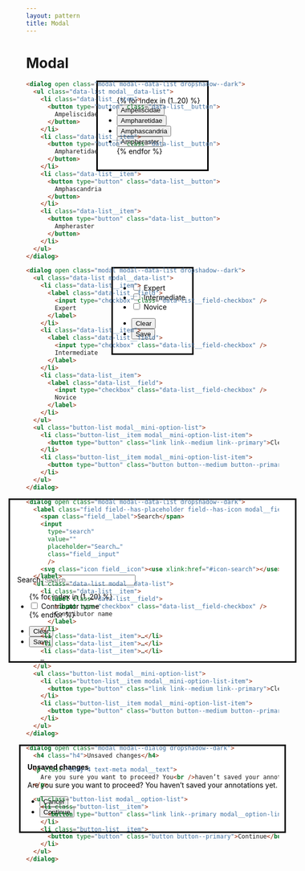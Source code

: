 ```yaml
---
layout: pattern
title: Modal
---
```


<h1>Modal</h1>


<div class="components-preview">

<dialog open class="modal modal--data-list dropshadow--dark">
  <ul class="data-list modal__data-list">
    {% for index in (1..20) %}
    <li class="data-list__item">
      <button type="button" class="data-list__button">
        Ampeliscidae
      </button>
    </li>
    <li class="data-list__item">
      <button type="button" class="data-list__button">
        Ampharetidae
      </button>
    </li>
    <li class="data-list__item">
      <button type="button" class="data-list__button">
        Amphascandria
      </button>
    </li>
    <li class="data-list__item">
      <button type="button" class="data-list__button">
        Ampheraster
      </button>
    </li>
    {% endfor %}
  </ul>
</dialog>

<div></div>

<div></div>

</div>

<div class="components-code" markdown="1">

```html
<dialog open class="modal modal--data-list dropshadow--dark">
  <ul class="data-list modal__data-list">
    <li class="data-list__item">
      <button type="button" class="data-list__button">
        Ampeliscidae
      </button>
    </li>
    <li class="data-list__item">
      <button type="button" class="data-list__button">
        Ampharetidae
      </button>
    </li>
    <li class="data-list__item">
      <button type="button" class="data-list__button">
        Amphascandria
      </button>
    </li>
    <li class="data-list__item">
      <button type="button" class="data-list__button">
        Ampheraster
      </button>
    </li>
  </ul>
</dialog>
```

</div>


<div class="components-preview">

<dialog open class="modal modal--data-list dropshadow--dark">
  <!-- <label class="field field--has-placeholder field--has-icon">
    <span class="field__label">Search</span>
    <input
      type="text"
      value=""
      placeholder="Search…"
      class="field__input"
      />
    <svg class="icon field__icon"><use xlink:href="#icon-search"></use></svg>
  </label> -->
  <ul class="data-list modal__data-list">
    <li class="data-list__item">
      <label class="data-list__field">
        <input type="checkbox" class="data-list__field-checkbox" />
        Expert
      </label>
    </li>
    <li class="data-list__item">
      <label class="data-list__field">
        <input type="checkbox" class="data-list__field-checkbox" />
        Intermediate
      </label>
    </li>
    <li class="data-list__item">
      <label class="data-list__field">
        <input type="checkbox" class="data-list__field-checkbox" />
        Novice
      </label>
    </li>
  </ul>
  <ul class="button-list modal__mini-option-list">
    <li class="button-list__item modal__mini-option-list-item">
      <button type="button" class="link link--medium link--primary">Clear</button>
    </li>
    <li class="button-list__item modal__mini-option-list-item">
      <button type="button" class="button button--medium button--primary">Save</button>
    </li>
  </ul>
</dialog>

<div></div>

<div></div>

</div>

<div class="components-code" markdown="1">

```html
<dialog open class="modal modal--data-list dropshadow--dark">
  <ul class="data-list modal__data-list">
    <li class="data-list__item">
      <label class="data-list__field">
        <input type="checkbox" class="data-list__field-checkbox" />
        Expert
      </label>
    </li>
    <li class="data-list__item">
      <label class="data-list__field">
        <input type="checkbox" class="data-list__field-checkbox" />
        Intermediate
      </label>
    </li>
    <li class="data-list__item">
      <label class="data-list__field">
        <input type="checkbox" class="data-list__field-checkbox" />
        Novice
      </label>
    </li>
  </ul>
  <ul class="button-list modal__mini-option-list">
    <li class="button-list__item modal__mini-option-list-item">
      <button type="button" class="link link--medium link--primary">Clear</button>
    </li>
    <li class="button-list__item modal__mini-option-list-item">
      <button type="button" class="button button--medium button--primary">Save</button>
    </li>
  </ul>
</dialog>
```

</div>



<div class="components-preview">

<dialog open class="modal modal--data-list dropshadow--dark">
  <label class="field field--has-placeholder field--has-icon modal__field">
    <span class="field__label">Search</span>
    <input
      type="search"
      value=""
      placeholder="Search…"
      class="field__input"
      />
    <svg class="icon field__icon"><use xlink:href="#icon-search"></use></svg>
  </label>
  <ul class="data-list modal__data-list">
    {% for index in (1..20) %}
    <li class="data-list__item">
      <label class="data-list__field">
        <input type="checkbox" class="data-list__field-checkbox" />
        Contributor name
      </label>
    </li>
    {% endfor %}
  </ul>
  <ul class="button-list modal__mini-option-list">
    <li class="button-list__item modal__mini-option-list-item">
      <button type="button" class="link link--medium link--primary">Clear</button>
    </li>
    <li class="button-list__item modal__mini-option-list-item">
      <button type="button" class="button button--medium button--primary">Save</button>
    </li>
  </ul>
</dialog>

<div></div>

<div></div>

<div></div>

<div></div>

<div></div>

</div>

<div class="components-code" markdown="1">

```html
<dialog open class="modal modal--data-list dropshadow--dark">
  <label class="field field--has-placeholder field--has-icon modal__field">
    <span class="field__label">Search</span>
    <input
      type="search"
      value=""
      placeholder="Search…"
      class="field__input"
      />
    <svg class="icon field__icon"><use xlink:href="#icon-search"></use></svg>
  </label>
  <ul class="data-list modal__data-list">
    <li class="data-list__item">
      <label class="data-list__field">
        <input type="checkbox" class="data-list__field-checkbox" />
        Contributor name
      </label>
    </li>
    <li class="data-list__item">…</li>
    <li class="data-list__item">…</li>
    <li class="data-list__item">…</li>
    …
  </ul>
  <ul class="button-list modal__mini-option-list">
    <li class="button-list__item modal__mini-option-list-item">
      <button type="button" class="link link--medium link--primary">Clear</button>
    </li>
    <li class="button-list__item modal__mini-option-list-item">
      <button type="button" class="button button--medium button--primary">Save</button>
    </li>
  </ul>
</dialog>
```

</div>



<div class="components-preview">

<dialog open class="modal modal--dialog dropshadow--dark" style="position: absolute; top: unset; transform: unset;">
  <h4 class="h4">Unsaved changes</h4>

  <p class="body-4 text-meta modal__text">
    Are you sure you want to proceed? You haven’t saved your annotations yet.
  </p>

  <ul class="button-list modal__option-list">
    <li class="button-list__item modal__option-list-item">
      <button type="button" class="link link--primary modal__option-link">Cancel</button>
    </li>
    <li class="button-list__item modal__option-list-item">
      <button type="button" class="button button--primary">Continue</button>
    </li>
  </ul>
</dialog>

<div></div>

<div></div>

<div></div>

<div></div>

<div></div>

</div>

<div class="components-code" markdown="1">

```html
<dialog open class="modal modal--dialog dropshadow--dark">
  <h4 class="h4">Unsaved changes</h4>

  <p class="body-4 text-meta modal__text">
    Are you sure you want to proceed? You<br />haven’t saved your annotations yet.
  </p>

  <ul class="button-list modal__option-list">
    <li class="button-list__item">
      <button type="button" class="link link--primary modal__option-link">Cancel</button>
    </li>
    <li class="button-list__item">
      <button type="button" class="button button--primary">Continue</button>
    </li>
  </ul>
</dialog>
```

</div>

